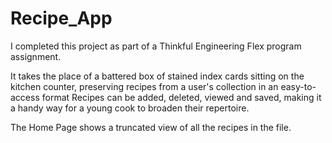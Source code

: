 # Recipe_App
I completed this project as part of a Thinkful Engineering Flex program assignment.

It takes the place of a battered box of stained index cards sitting on the kitchen counter, preserving recipes from a user's collection in an easy-to-access format
Recipes can be added, deleted, viewed and saved, making it a handy way for a young cook to broaden their repertoire.

The Home Page shows a truncated view of all the recipes in the file.
